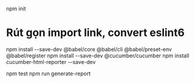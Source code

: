 npm init
# Rút gọn import link, convert eslint6
npm install --save-dev @babel/core @babel/cli @babel/preset-env @babel/register
npm install --save-dev @cucumber/cucumber
npm install cucumber-html-reporter --save-dev


npm test
npm run generate-report